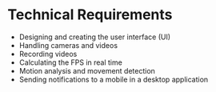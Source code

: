 # Technical Requirements

- Designing and creating the user interface (UI)
- Handling cameras and videos
- Recording videos
- Calculating the FPS in real time
- Motion analysis and movement detection
- Sending notifications to a mobile in a desktop application
